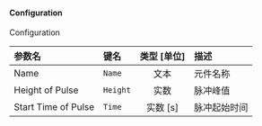 <!--
DO NOT EDIT THIS FILE DIRECTLY.
This file is generated by tools/comp-docs.js.
All changes will be overwritten by regeneration.
-->

<slot class="model-parameters">

#### Configuration

Configuration

| 参数名 | 键名 | 类型 [单位] | 描述 |
|:------ |:---- |:-----------:|:---- |
| Name | `Name` | 文本 | 元件名称 |
| Height of Pulse | `Height` | 实数 | 脉冲峰值 |
| Start Time of Pulse | `Time` | 实数 [s] | 脉冲起始时间 |


</slot>
